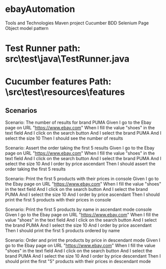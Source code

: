 # ebayAutomation
Tools and Technologies
  Maven project
  Cucumber BDD
  Selenium
  Page Object model pattern
  
# Test Runner path: src\test\java\TestRunner.java

# Cucumber features Path: \src\test\resources\features
## Scenarios

Scenario: The number of results for brand PUMA
	Given I go to the Ebay page on URL "https://www.ebay.com" 
	When I fill the value "shoes" in the text field 
	And I click on the search button 
	And I select the brand PUMA 
	And I select the size 10 
	Then I should see the number of results 

Scenario: Assert the order taking the first 5 results 
	Given I go to the Ebay page on URL "https://www.ebay.com" 
	When I fill the value "shoes" in the text field 
	And I click on the search button 
	And I select the brand PUMA 
	And I select the size 10 
	And I order by price ascendant 
	Then I should assert the order taking the first 5 results 

Scenario: Print the first 5 products with their prices in console
	Given I go to the Ebay page on URL "https://www.ebay.com" 
	When I fill the value "shoes" in the text field 
	And I click on the search button 
	And I select the brand PUMA 
	And I select the size 10 
	And I order by price ascendant 
	Then I should print the first 5 products with their prices in console

Scenario: Print the first 5 products by name in ascendant mode console
  	Given I go to the Ebay page on URL "https://www.ebay.com"
  	When I fill the value "shoes" in the text field
  	And I click on the search button
  	And I select the brand PUMA
  	And I select the size 10
  	And I order by price ascendant
  	Then I should print the first 5 products ordered by name

Scenario: Order and print the products by price in descendant mode
	Given I go to the Ebay page on URL "https://www.ebay.com"
	When I fill the value "shoes" in the text field
	And I click on the search button
	And I select the brand PUMA
	And I select the size 10
	And I order by price descendant
	Then I should print the first "5" products with their prices in descendant mode
